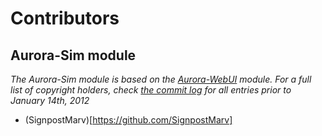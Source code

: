 # Contributors
## Aurora-Sim module

*The Aurora-Sim module is based on the [Aurora-WebUI](https://github.com/aurora-sim/Aurora-WebUI) module. For a full list of copyright holders, check [the commit log](https://github.com/aurora-sim/Aurora-WebUI/commits/master/AuroraService/addon-modules/AuroraWebUI/Modules/WebUIHandler.cs) for all entries prior to January 14th, 2012*

* (SignpostMarv)[https://github.com/SignpostMarv]